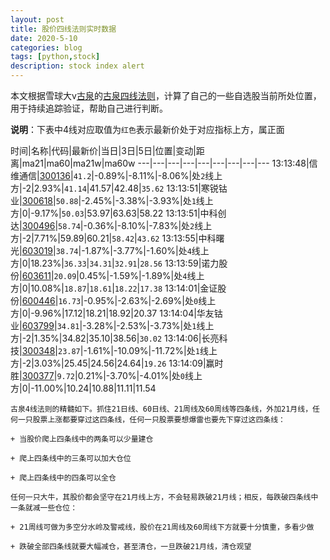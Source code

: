 ```yaml
---
layout: post
title: 股价四线法则实时数据
date: 2020-5-10
categories: blog
tags: [python,stock]
description: stock index alert
---
```



本文根据雪球大v[古泉](https://xueqiu.com/u/7148646888)的[古泉四线法则](https://xueqiu.com/7148646888/130498192)，计算了自己的一些自选股当前所处位置，用于持续追踪验证，帮助自己进行判断。

**说明**：下表中4线对应取值为`红色`表示最新价处于对应指标上方，属正面

时间|名称|代码|最新价|当日|3日|5日|位置|变动|距离|ma21|ma60|ma21w|ma60w
---|---|---|---|---|---|---|---|---
13:13:48|信维通信|[300136](https://xueqiu.com/S/SZ300136)|`41.2`|-0.89%|-8.11%|-8.06%|处`2`线上方|-2|2.93%|`41.14`|41.57|42.48|`35.62`
13:13:51|寒锐钴业|[300618](https://xueqiu.com/S/SZ300618)|`50.88`|-2.45%|-3.38%|-3.93%|处`1`线上方|0|-9.17%|`50.03`|53.97|63.63|58.22
13:13:51|中科创达|[300496](https://xueqiu.com/S/SZ300496)|`58.74`|-0.36%|-8.10%|-7.83%|处`2`线上方|-2|7.71%|59.89|60.21|`58.42`|`43.62`
13:13:55|中科曙光|[603019](https://xueqiu.com/S/SH603019)|`38.74`|-1.87%|-3.77%|-1.60%|处`4`线上方|0|18.23%|`36.33`|`34.31`|`32.91`|`28.56`
13:13:59|诺力股份|[603611](https://xueqiu.com/S/SH603611)|`20.09`|0.45%|-1.59%|-1.89%|处`4`线上方|0|10.08%|`18.87`|`18.61`|`18.22`|`17.38`
13:14:01|金证股份|[600446](https://xueqiu.com/S/SH600446)|`16.73`|-0.95%|-2.63%|-2.69%|处`0`线上方|0|-9.96%|17.12|18.21|18.92|20.37
13:14:04|华友钴业|[603799](https://xueqiu.com/S/SH603799)|`34.81`|-3.28%|-2.53%|-3.73%|处`1`线上方|-2|1.35%|34.82|35.10|38.56|`30.02`
13:14:06|长亮科技|[300348](https://xueqiu.com/S/SZ300348)|`23.87`|-1.61%|-10.09%|-11.72%|处`1`线上方|-2|3.03%|25.45|24.56|24.64|`19.26`
13:14:09|赢时胜|[300377](https://xueqiu.com/S/SZ300377)|`9.72`|0.21%|-3.70%|-4.01%|处`0`线上方|0|-11.00%|10.24|10.88|11.11|11.54

```
古泉4线法则的精髓如下。抓住21日线、60日线、21周线及60周线等四条线，外加21月线，任何一只股票上涨都要穿过这四条线，任何一只股票要想爆雷也要先下穿过这四条线：

+ 当股价爬上四条线中的两条可以少量建仓

+ 爬上四条线中的三条可以加大仓位

+ 爬上四条线中的四条可以全仓

任何一只大牛，其股价都会坚守在21月线上方，不会轻易跌破21月线；相反，每跌破四条线中一条就减一些仓位：

+ 21周线可做为多空分水岭及警戒线，股价在21周线及60周线下方就要十分慎重，多看少做

+ 跌破全部四条线就要大幅减仓，甚至清仓，一旦跌破21月线，清仓观望
```